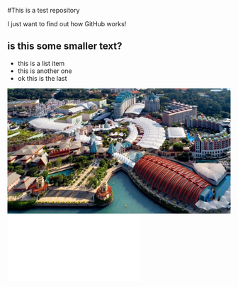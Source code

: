 #This is a test repository

I just want to find out how GitHub works!

## is this some smaller text?

* this is a list item
* this is another one
* ok this is the last

![](sentosa.jpg)
![](test2.txt)
